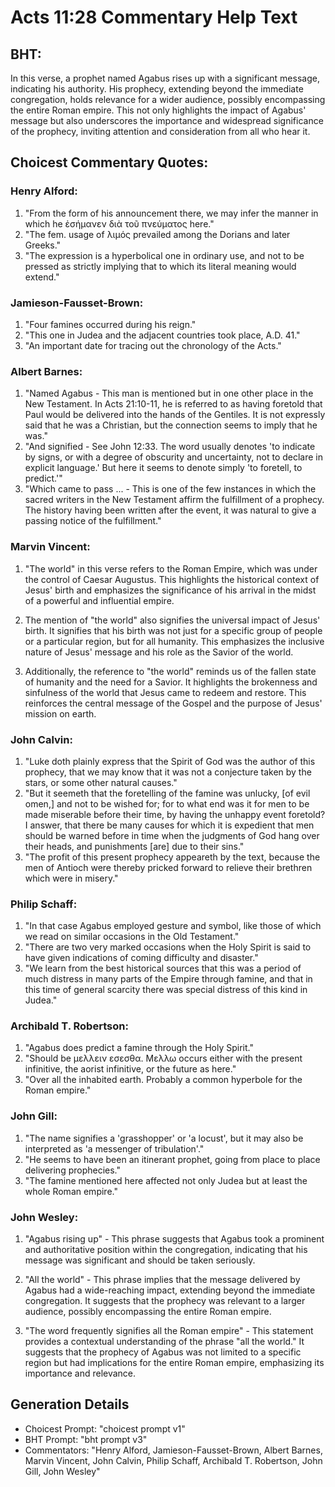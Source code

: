 # Acts 11:28 Commentary Help Text

## BHT:
In this verse, a prophet named Agabus rises up with a significant message, indicating his authority. His prophecy, extending beyond the immediate congregation, holds relevance for a wider audience, possibly encompassing the entire Roman empire. This not only highlights the impact of Agabus' message but also underscores the importance and widespread significance of the prophecy, inviting attention and consideration from all who hear it.

## Choicest Commentary Quotes:
### Henry Alford:
1. "From the form of his announcement there, we may infer the manner in which he ἐσήμανεν διὰ τοῦ πνεύματος here." 
2. "The fem. usage of λιμός prevailed among the Dorians and later Greeks."
3. "The expression is a hyperbolical one in ordinary use, and not to be pressed as strictly implying that to which its literal meaning would extend."

### Jamieson-Fausset-Brown:
1. "Four famines occurred during his reign." 
2. "This one in Judea and the adjacent countries took place, A.D. 41." 
3. "An important date for tracing out the chronology of the Acts."

### Albert Barnes:
1. "Named Agabus - This man is mentioned but in one other place in the New Testament. In Acts 21:10-11, he is referred to as having foretold that Paul would be delivered into the hands of the Gentiles. It is not expressly said that he was a Christian, but the connection seems to imply that he was."
2. "And signified - See John 12:33. The word usually denotes 'to indicate by signs, or with a degree of obscurity and uncertainty, not to declare in explicit language.' But here it seems to denote simply 'to foretell, to predict.'"
3. "Which came to pass ... - This is one of the few instances in which the sacred writers in the New Testament affirm the fulfillment of a prophecy. The history having been written after the event, it was natural to give a passing notice of the fulfillment."

### Marvin Vincent:
1. "The world" in this verse refers to the Roman Empire, which was under the control of Caesar Augustus. This highlights the historical context of Jesus' birth and emphasizes the significance of his arrival in the midst of a powerful and influential empire.

2. The mention of "the world" also signifies the universal impact of Jesus' birth. It signifies that his birth was not just for a specific group of people or a particular region, but for all humanity. This emphasizes the inclusive nature of Jesus' message and his role as the Savior of the world.

3. Additionally, the reference to "the world" reminds us of the fallen state of humanity and the need for a Savior. It highlights the brokenness and sinfulness of the world that Jesus came to redeem and restore. This reinforces the central message of the Gospel and the purpose of Jesus' mission on earth.

### John Calvin:
1. "Luke doth plainly express that the Spirit of God was the author of this prophecy, that we may know that it was not a conjecture taken by the stars, or some other natural causes."
2. "But it seemeth that the foretelling of the famine was unlucky, [of evil omen,] and not to be wished for; for to what end was it for men to be made miserable before their time, by having the unhappy event foretold? I answer, that there be many causes for which it is expedient that men should be warned before in time when the judgments of God hang over their heads, and punishments [are] due to their sins."
3. "The profit of this present prophecy appeareth by the text, because the men of Antioch were thereby pricked forward to relieve their brethren which were in misery."

### Philip Schaff:
1. "In that case Agabus employed gesture and symbol, like those of which we read on similar occasions in the Old Testament."
2. "There are two very marked occasions when the Holy Spirit is said to have given indications of coming difficulty and disaster."
3. "We learn from the best historical sources that this was a period of much distress in many parts of the Empire through famine, and that in this time of general scarcity there was special distress of this kind in Judea."

### Archibald T. Robertson:
1. "Agabus does predict a famine through the Holy Spirit." 
2. "Should be μελλειν εσεσθα. Μελλω occurs either with the present infinitive, the aorist infinitive, or the future as here." 
3. "Over all the inhabited earth. Probably a common hyperbole for the Roman empire."

### John Gill:
1. "The name signifies a 'grasshopper' or 'a locust', but it may also be interpreted as 'a messenger of tribulation'." 
2. "He seems to have been an itinerant prophet, going from place to place delivering prophecies." 
3. "The famine mentioned here affected not only Judea but at least the whole Roman empire."

### John Wesley:
1. "Agabus rising up" - This phrase suggests that Agabus took a prominent and authoritative position within the congregation, indicating that his message was significant and should be taken seriously.

2. "All the world" - This phrase implies that the message delivered by Agabus had a wide-reaching impact, extending beyond the immediate congregation. It suggests that the prophecy was relevant to a larger audience, possibly encompassing the entire Roman empire.

3. "The word frequently signifies all the Roman empire" - This statement provides a contextual understanding of the phrase "all the world." It suggests that the prophecy of Agabus was not limited to a specific region but had implications for the entire Roman empire, emphasizing its importance and relevance.


## Generation Details
- Choicest Prompt: "choicest prompt v1"
- BHT Prompt: "bht prompt v3"
- Commentators: "Henry Alford, Jamieson-Fausset-Brown, Albert Barnes, Marvin Vincent, John Calvin, Philip Schaff, Archibald T. Robertson, John Gill, John Wesley"

